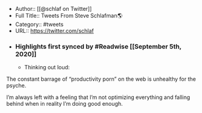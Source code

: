 - Author:: [[@schlaf on Twitter]]
- Full Title:: Tweets From Steve Schlafman🌎
- Category:: #tweets
- URL:: https://twitter.com/schlaf
- ### Highlights first synced by #Readwise [[September 5th, 2020]]
    - Thinking out loud:

The constant barrage of “productivity porn” on the web is unhealthy for the psyche.

I’m always left with a feeling that I’m not optimizing everything and falling behind when in reality I’m doing good enough. 
